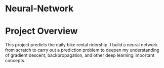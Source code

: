 # Neural-Network

# Project Overview
This project predicts the daily bike rental ridership. 
I build a neural network from scratch to carry out a prediction problem to deepen my understanding of gradient descent, backpropagation, and other deep learning important concepts.
